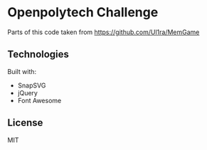 # Openpolytech Challenge

Parts of this code taken from https://github.com/Ul1ra/MemGame

## Technologies
Built with:

- SnapSVG
- jQuery
- Font Awesome

## License
MIT
